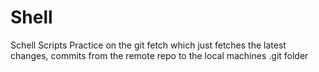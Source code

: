 # Shell
Schell Scripts
Practice on the git fetch which just fetches the latest changes, commits from the remote repo to the local machines .git folder
